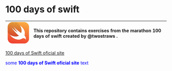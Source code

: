 # 100 days of swift 

![Swift logo](logo.png) | This repository contains exercises from the marathon 100 days of swift created by @twostraws .
:--------- | :------

[100 days of Swift oficial site](https://www.hackingwithswift.com/100)

<span style="color:blue">some **100 days of Swift oficial site** text</span>



